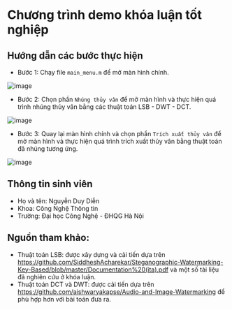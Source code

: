# Chương trình demo khóa luận tốt nghiệp

## Hướng dẫn các bước thực hiện
- Bước 1: Chạy file `main_menu.m` để mở màn hình chính.

![image](https://user-images.githubusercontent.com/38159404/120024412-5d7b2900-c019-11eb-9732-1501a73a1710.png)


- Bước 2: Chọn phần `Nhúng thủy vân` để mở màn hình và thực hiện quá trình nhúng thủy vân bằng các thuật toán LSB - DWT - DCT.

![image](https://user-images.githubusercontent.com/38159404/120019698-f5294900-c012-11eb-9a1e-6996d9d897ed.png)

- Bước 3: Quay lại màn hình chính và chọn phần `Trích xuất thủy vân` để mở màn hình và thực hiện quá trình trích xuất thủy vân bằng thuật toán đã nhúng tương ứng.

![image](https://user-images.githubusercontent.com/38159404/120019750-040ffb80-c013-11eb-949f-c7a06d240fca.png)

## Thông tin sinh viên
- Họ và tên: Nguyễn Duy Diễn
- Khoa: Công Nghệ Thông tin
- Trường: Đại học Công Nghệ - ĐHQG Hà Nội

## Nguồn tham khảo:
- Thuật toán LSB: được xây dựng và cải tiến dựa trên https://github.com/SiddheshAcharekar/Steganographic-Watermarking-Key-Based/blob/master/Documentation%20(ita).pdf và một số tài liệu đã nghiên cứu ở khóa luận.
- Thuật toán DCT và DWT: được cải tiến dựa trên https://github.com/aishwaryakapse/Audio-and-Image-Watermarking để phù hợp hơn với bài toán đưa ra.
